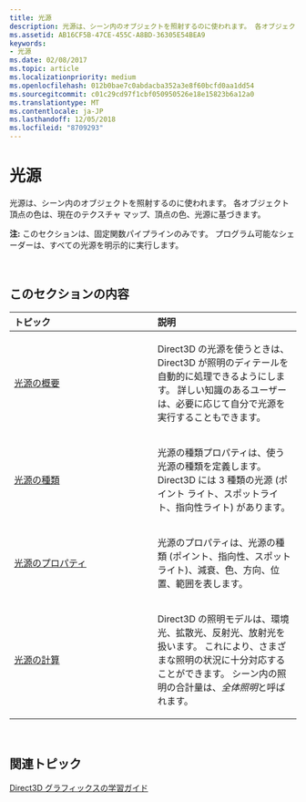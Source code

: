 ```yaml
---
title: 光源
description: 光源は、シーン内のオブジェクトを照射するのに使われます。 各オブジェクト頂点の色は、現在のテクスチャ マップ、頂点の色、光源に基づきます。
ms.assetid: AB16CF5B-47CE-455C-A8BD-36305E54BEA9
keywords:
- 光源
ms.date: 02/08/2017
ms.topic: article
ms.localizationpriority: medium
ms.openlocfilehash: 012b0bae7c0abdacba352a3e8f60bcfd0aa1dd54
ms.sourcegitcommit: c01c29cd97f1cbf050950526e18e15823b6a12a0
ms.translationtype: MT
ms.contentlocale: ja-JP
ms.lasthandoff: 12/05/2018
ms.locfileid: "8709293"
---
```

# <a name="lighting"></a>光源


光源は、シーン内のオブジェクトを照射するのに使われます。 各オブジェクト頂点の色は、現在のテクスチャ マップ、頂点の色、光源に基づきます。

**注:** このセクションは、固定関数パイプラインのみです。 プログラム可能なシェーダーは、すべての光源を明示的に実行します。

 

## <a name="span-idin-this-sectionspanin-this-section"></a><span id="in-this-section"></span>このセクションの内容


<table>
<colgroup>
<col width="50%" />
<col width="50%" />
</colgroup>
<thead>
<tr class="header">
<th align="left">トピック</th>
<th align="left">説明</th>
</tr>
</thead>
<tbody>
<tr class="odd">
<td align="left"><p><a href="lighting-overview.md">光源の概要</a></p></td>
<td align="left"><p>Direct3D の光源を使うときは、Direct3D が照明のディテールを自動的に処理できるようにします。 詳しい知識のあるユーザーは、必要に応じて自分で光源を実行することもできます。</p></td>
</tr>
<tr class="even">
<td align="left"><p><a href="light-types.md">光源の種類</a></p></td>
<td align="left"><p>光源の種類プロパティは、使う光源の種類を定義します。 Direct3D には 3 種類の光源 (ポイント ライト、スポットライト、指向性ライト) があります。</p></td>
</tr>
<tr class="odd">
<td align="left"><p><a href="light-properties.md">光源のプロパティ</a></p></td>
<td align="left"><p>光源のプロパティは、光源の種類 (ポイント、指向性、スポットライト)、減衰、色、方向、位置、範囲を表します。</p></td>
</tr>
<tr class="even">
<td align="left"><p><a href="mathematics-of-lighting.md">光源の計算</a></p></td>
<td align="left"><p>Direct3D の照明モデルは、環境光、拡散光、反射光、放射光を扱います。 これにより、さまざまな照明の状況に十分対応することができます。 シーン内の照明の合計量は、<em>全体照明</em>と呼ばれます。</p></td>
</tr>
</tbody>
</table>

 

## <a name="span-idrelated-topicsspanrelated-topics"></a><span id="related-topics"></span>関連トピック


[Direct3D グラフィックスの学習ガイド](index.md)

 

 




